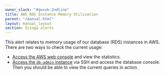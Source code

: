 ```yaml
---
owner_slack: "#govuk-2ndline"
title: AWS RDS Instance Memory Utilization
parent: "/manual.html"
layout: manual_layout
section: Icinga alerts
---
```


This alert relates to memory usage of our database (RDS) instances in AWS. There are two ways to check the current usage:

- [Access the AWS web console][] and view the statistics.
- [Access the `db-admin` instance][] via SSH and access the database console. Then you should be able to view the current queries in action.

[Access the AWS web console]: https://eu-west-1.console.aws.amazon.com/rds/home?region=eu-west-1
[Access the `db-admin` instance]: https://docs.publishing.service.gov.uk/manual/howto-ssh-to-machines.html
